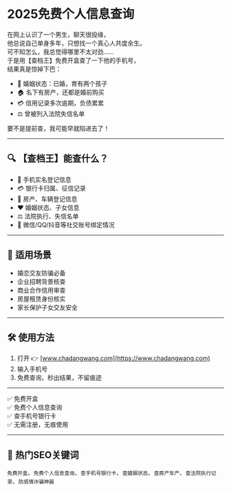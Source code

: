# 2025免费个人信息查询

在网上认识了一个男生，聊天很投缘，  
他总说自己单身多年，只想找一个真心人共度余生。  
可不知怎么，我总觉得哪里不太对劲……  
于是用【查档王】免费开盒查了一下他的手机号，  
结果真是惊掉下巴：

- 💍 婚姻状态：已婚，育有两个孩子  
- 🏠 名下有房产，还都是婚前购买  
- 💳 信用记录多次逾期，负债累累  
- ⚖️ 曾被列入法院失信名单

要不是提前查，我可能早就陷进去了！

---

## 🔍 【查档王】能查什么？

- 📱 手机实名登记信息  
- 💳 银行卡归属、征信记录  
- 🏡 房产、车辆登记信息  
- ❤️ 婚姻状态、子女信息  
- ⚖️ 法院执行、失信名单  
- 📲 微信/QQ/抖音等社交账号绑定情况

---

## 🎯 适用场景

- 婚恋交友防骗必备  
- 企业招聘背景核查  
- 商业合作信用审查  
- 房屋租赁身份核实  
- 家长保护子女交友安全

---

## 🛠️ 使用方法

1. 打开 👉 [www.chadangwang.com](https://www.chadangwang.com)  
2. 输入手机号  
3. 免费查询，秒出结果，不留痕迹

---

✅ 免费开盒  
✅ 免费个人信息查询  
✅ 查手机号银行卡  
✅ 无需注册，无痕使用

---

## 🔑 热门SEO关键词

`免费开盒`、`免费个人信息查询`、`查手机号银行卡`、`查婚姻状态`、`查房产车产`、`查法院执行记录`、`防感情诈骗神器`

